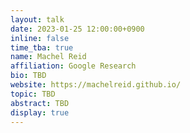 ```yaml
---
layout: talk
date: 2023-01-25 12:00:00+0900
inline: false
time_tba: true
name: Machel Reid
affiliation: Google Research
bio: TBD
website: https://machelreid.github.io/
topic: TBD
abstract: TBD
display: true
---
```


